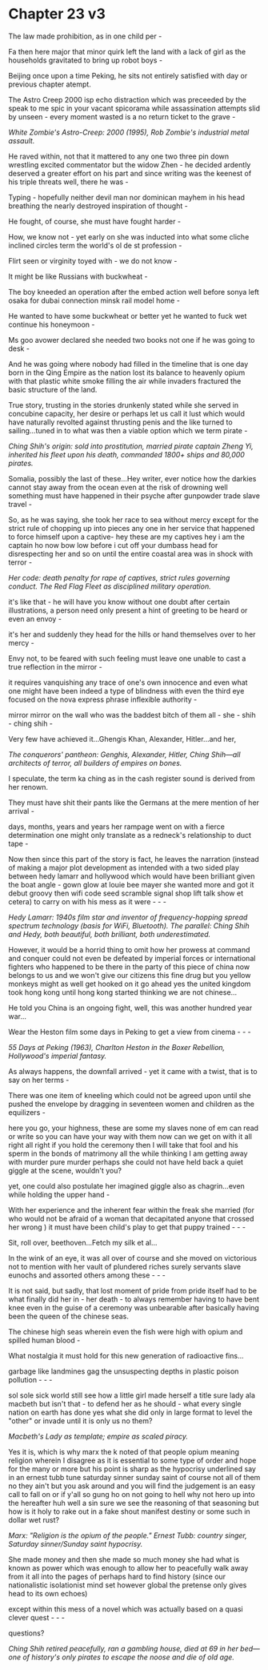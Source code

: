 # Chapter 23 v3

The law made prohibition, as in one child per - 

Fa then here major that minor quirk left the land with a lack of girl as the households gravitated to bring up robot boys -

Beijing once upon a time Peking, he sits not entirely satisfied with day or previous chapter atempt. 

The Astro Creep 2000 isp echo distraction which was preceeded by the speak to me spic in your vacant spicorama while assassination attempts slid by unseen - every moment wasted is a no return ticket to the grave -

*White Zombie's Astro-Creep: 2000 (1995), Rob Zombie's industrial metal assault.*

He raved within, not that it mattered to any one two three pin down wrestling excited commentator but the widow Zhen - he decided ardently deserved a greater effort on his part and since writing was the keenest of his triple threats well, there he was -

Typing - hopefully neither devil man nor dominican mayhem in his head breathing the nearly destroyed inspiration of thought - 

He fought, of course, she must have fought harder -

How, we know not - yet early on she was inducted into what some cliche inclined circles term the world's ol de st profession -

Flirt seen or virginity toyed with - we do not know - 

It might be like Russians with buckwheat -

The boy kneeded an operation after the embed action well before sonya left osaka for dubai connection minsk rail model home -

He wanted to have some buckwheat or better yet he wanted to fuck wet continue his honeymoon - 

Ms goo avower declared she needed two books not one if he was going to desk -

And he was going where nobody had filled in the timeline that is one day born in the Qing Empire as the nation lost its balance to heavenly opium with that plastic white smoke filling the air while invaders fractured the basic structure of the land.

True story, trusting in the stories drunkenly stated while she served in concubine capacity, her desire or perhaps let us call it lust which would have naturally revolted against thrusting penis and the like turned to sailing...tuned in to what was then a viable option which we term pirate -

*Ching Shih's origin: sold into prostitution, married pirate captain Zheng Yi, inherited his fleet upon his death, commanded 1800+ ships and 80,000 pirates.*

Somalia, possibly the last of these...Hey writer, ever notice how the darkies cannot stay away from the ocean even at the risk of drowning well something must have happened in their psyche after gunpowder trade slave travel -

So, as he was saying, she took her race to sea without mercy except for the strict rule of chopping up into pieces any one in her service that happened to force himself upon a captive- hey these are my captives hey i am the captain ho now bow low before i cut off your dumbass head for disrespecting her and so on until the entire coastal area was in shock with terror -

*Her code: death penalty for rape of captives, strict rules governing conduct. The Red Flag Fleet as disciplined military operation.*

it's like that - he will have you know without one doubt after certain illustrations, a person need only present a hint of greeting to be heard or even an envoy -

it's her and suddenly they head for the hills or hand themselves over to her mercy -

Envy not, to be feared with such feeling must leave one unable to cast a true reflection in the mirror -

it requires vanquishing any trace of one's own innocence and even what one might have been  indeed a type of blindness with even the third eye focused on the nova express phrase inflexible authority -

mirror mirror on the wall who was the baddest bitch of them all - she - shih - ching shih -

Very few have achieved it...Ghengis Khan, Alexander, Hitler...and her,

*The conquerors' pantheon: Genghis, Alexander, Hitler, Ching Shih—all architects of terror, all builders of empires on bones.*

I speculate, the term ka ching as in the cash register sound is derived from her renown.

They must have shit their pants like the Germans at the mere mention of her arrival - 

days, months, years and years her rampage went on with a fierce determination one might only translate as a redneck's relationship to duct tape -

Now then since this part of the story is fact, he leaves the narration (instead of making a major plot development as intended with a two sided play between hedy lamarr and hollywood which would have been brilliant given the boat angle - gown glow at louie bee mayer she wanted more and got it debut groovy then wifi code seed scramble signal shop lift talk show et cetera) to carry on with his mess as it were - - -

*Hedy Lamarr: 1940s film star and inventor of frequency-hopping spread spectrum technology (basis for WiFi, Bluetooth). The parallel: Ching Shih and Hedy, both beautiful, both brilliant, both underestimated.*

However, it would be a horrid thing to omit how her prowess at command and conquer could not even be defeated by imperial forces or international fighters who happened to be there in the party of this piece of china now belongs to us and we won't give our citizens this fine drug but you yellow monkeys might as well get hooked on it go ahead yes the united kingdom took hong kong until hong kong started thinking we are not chinese...

He told you China is an ongoing fight, well, this was another hundred year war...

Wear the Heston film some days in Peking to get a view from cinema - - -

*55 Days at Peking (1963), Charlton Heston in the Boxer Rebellion, Hollywood's imperial fantasy.*

As always happens, the downfall arrived - yet it came with a twist, that is to say on her terms -

There was one item of kneeling which could not be agreed upon until she pushed the envelope by dragging in seventeen women and children as the equilizers -

here you go, your highness, these are some my slaves none of em can read or write so you can have your way with them now can we get on with it all right all right if you hold the ceremony then I will take that fool and his sperm in the bonds of matrimony all the while thinking I am getting away with murder pure murder perhaps she could not have held back a quiet giggle at the scene, wouldn't you? 

yet, one could also postulate her imagined giggle also as chagrin...even while holding the upper hand -

With her experience and the inherent fear within the freak she married (for who would not be afraid of a woman that decapitated anyone that crossed her wrong ) it must have been child's play to get that puppy trained - - -

Sit, roll over, beethoven...Fetch my silk et al...

In the wink of an eye, it was all over of course and she moved on victorious not to mention with her vault of plundered riches surely servants slave eunochs and assorted others among these  - - -

It is not said, but sadly, that lost moment of pride from pride itself had to be what finally did her in - her death - to always remember having to have bent knee even in the guise of a ceremony was unbearable after basically having been the queen of the chinese seas.

The chinese high seas wherein even the fish were high with opium and spilled human blood -

What nostalgia it must hold for this new generation of radioactive fins...

garbage like landmines gag the unsuspecting depths in plastic poison pollution - - -

sol sole sick world still see how a little girl made herself a title sure lady ala macbeth but isn't that - to defend her as he should - what every single nation on earth has done yes what she did only in large format to level the "other" or invade until it is only us no them?

*Macbeth's Lady as template; empire as scaled piracy.*

Yes it is, which is why marx the k noted of that people opium meaning religion  wherein I disagree as it is essential to some type of order and hope for the many or more but his point is sharp as the hypocrisy underlined say in an ernest tubb tune saturday sinner sunday saint of course not all of them no they ain't but you ask around and you will find the judgement is an easy call to fall on or if y'all so gung ho on not going to hell why not hero up into the hereafter huh well a sin sure we see the reasoning of that seasoning but how is it holy to rake out in a fake shout manifest destiny or some such in dollar wet rust? 

*Marx: "Religion is the opium of the people." Ernest Tubb: country singer, Saturday sinner/Sunday saint hypocrisy.*

She made money and then she made so much money she had what is known as power which was enough to allow her to peacefully walk away from it all into the pages of perhaps hard to find history (since our nationalistic isolationist mind set however global the pretense only gives head to its own echoes)

except within this mess of a novel which was actually based on a quasi clever quest - - -

questions?

*Ching Shih retired peacefully, ran a gambling house, died at 69 in her bed—one of history's only pirates to escape the noose and die of old age.*